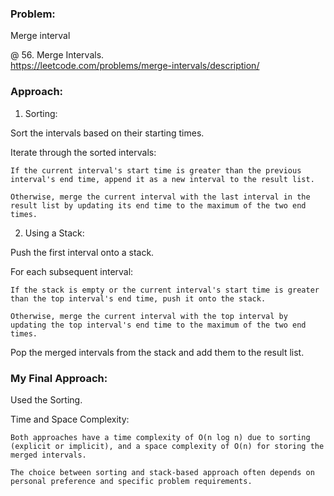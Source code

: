 ### Problem: 
Merge interval 

@ 56. Merge Intervals.  
https://leetcode.com/problems/merge-intervals/description/
### Approach:

1. Sorting:

Sort the intervals based on their starting times.

Iterate through the sorted intervals:
 
    If the current interval's start time is greater than the previous interval's end time, append it as a new interval to the result list.
  
    Otherwise, merge the current interval with the last interval in the result list by updating its end time to the maximum of the two end times.


2. Using a Stack:

Push the first interval onto a stack.

For each subsequent interval:
 
    If the stack is empty or the current interval's start time is greater than the top interval's end time, push it onto the stack.
  
    Otherwise, merge the current interval with the top interval by updating the top interval's end time to the maximum of the two end times.

Pop the merged intervals from the stack and add them to the result list.

### My Final Approach:

Used the Sorting.

Time and Space Complexity:

    Both approaches have a time complexity of O(n log n) due to sorting (explicit or implicit), and a space complexity of O(n) for storing the merged intervals.
    
    The choice between sorting and stack-based approach often depends on personal preference and specific problem requirements.
